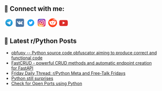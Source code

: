 ## 🔎 Connect with me:
[<img src="https://github.com/bullbesh/bullbesh/blob/main/images/Telegram.png" width="32" height="32" />](https://t.me/bullbesh)
[<img src="https://github.com/bullbesh/bullbesh/blob/main/images/VK.png" width="32" height="32" />](https://vk.com/bullbesh)
[<img src="https://github.com/bullbesh/bullbesh/blob/main/images/Twitter.png" width="32" height="32" />](https://twitter.com/bullbesh1)
[<img src="https://github.com/bullbesh/bullbesh/blob/main/images/Instagram.png" width="32" height="32" />](https://www.instagram.com/bullbesh)
[<img src="https://github.com/bullbesh/bullbesh/blob/main/images/Reddit.png" width="32" height="32" />](https://www.reddit.com/user/bullbesh)
[<img src="https://github.com/bullbesh/bullbesh/blob/main/images/YouTube.png" width="32" height="32" />](https://www.youtube.com/channel/UCtfjRs6uzgq5mfm8S06WTcg)

## 📕 Latest r/Python Posts
<!-- BLOG-POST-LIST:START -->
- [obfupy -- Python source code obfuscator aiming to produce correct and functional code](https://www.reddit.com/r/Python/comments/1dq8qfy/obfupy_python_source_code_obfuscator_aiming_to/)
- [FastCRUD - powerful CRUD methods and automatic endpoint creation for FastAPI](https://www.reddit.com/r/Python/comments/1dq7af3/fastcrud_powerful_crud_methods_and_automatic/)
- [Friday Daily Thread: r/Python Meta and Free-Talk Fridays](https://www.reddit.com/r/Python/comments/1dq60v8/friday_daily_thread_rpython_meta_and_freetalk/)
- [Python still surprises](https://www.reddit.com/r/Python/comments/1dq1jn2/python_still_surprises/)
- [Check for Open Ports using Python](https://www.reddit.com/r/Python/comments/1dptsb5/check_for_open_ports_using_python/)
<!-- BLOG-POST-LIST:END -->
